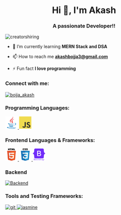 <h1 align="center">Hi 👋, I'm Akash</h1>
<h3 align="center">A passionate Developer!!</h3>

<p align="left"> <img src="https://komarev.com/ghpvc/?username=creatorshiring&label=Profile%20views&color=0e75b6&style=flat" alt="creatorshiring" /> </p>

- 🌱 I’m currently learning **MERN Stack and DSA**

- 📫 How to reach me **akashbojja3@gmail.com**

- ⚡ Fun fact **I love programming**

<h3 align="left">Connect with me:</h3>
<p align="left">
<a href="https://www.leetcode.com/bojja_akash" target="blank"><img align="center" src="https://raw.githubusercontent.com/rahuldkjain/github-profile-readme-generator/master/src/images/icons/Social/leet-code.svg" alt="bojja_akash" height="30" width="40" /></a>
</p>

<h3 align="left">Programming Languages:</h3>
<p align="left"> 
<a href="https://www.java.com" target="_blank" rel="noreferrer"> <img src="https://raw.githubusercontent.com/devicons/devicon/master/icons/java/java-original.svg" alt="java" width="40" height="40"/> </a>
<a href="https://developer.mozilla.org/en-US/docs/Web/JavaScript" target="_blank" rel="noreferrer"> <img src="https://raw.githubusercontent.com/devicons/devicon/master/icons/javascript/javascript-original.svg" alt="javascript" width="40" height="40"/> </a>
</p>

<h3 align="left">Frontend Languages & Frameworks:</h3>
<p align="left"> 
<a href="https://www.w3.org/html/" target="_blank" rel="noreferrer"> <img src="https://raw.githubusercontent.com/devicons/devicon/master/icons/html5/html5-original-wordmark.svg" alt="html5" width="40" height="40"/> </a>
<a href="https://www.w3schools.com/css/" target="_blank" rel="noreferrer"> <img src="https://raw.githubusercontent.com/devicons/devicon/master/icons/css3/css3-original-wordmark.svg" alt="css3" width="40" height="40"/> </a>
<a href="https://getbootstrap.com" target="_blank" rel="noreferrer"> <img src="https://raw.githubusercontent.com/devicons/devicon/master/icons/bootstrap/bootstrap-plain-wordmark.svg" alt="bootstrap" width="40" height="40"/> </a> 
</p>

### Backend

[![Backend](https://skillicons.dev/icons?i=nodejs,express)](https://skillicons.dev)

<h3 align="left">Tools and Testing Frameworks:</h3>
<p align="left"> 
  <a href="https://git-scm.com/" target="_blank" rel="noreferrer"> <img src="https://www.vectorlogo.zone/logos/git-scm/git-scm-icon.svg" alt="git" width="40" height="40"/> </a>
  <a href="https://jasmine.github.io/" target="_blank" rel="noreferrer"> <img src="https://www.vectorlogo.zone/logos/jasmine/jasmine-icon.svg" alt="jasmine" width="40" height="40"/> </a>
</p>

